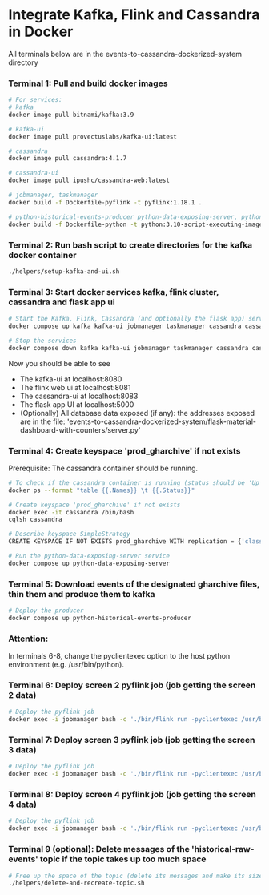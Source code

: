 # Integrate Kafka, Flink and Cassandra in Docker   

All terminals below are in the events-to-cassandra-dockerized-system directory

### Terminal 1: Pull and build docker images 

```sh
# For services: 
# kafka
docker image pull bitnami/kafka:3.9

# kafka-ui
docker image pull provectuslabs/kafka-ui:latest

# cassandra
docker image pull cassandra:4.1.7

# cassandra-ui
docker image pull ipushc/cassandra-web:latest

# jobmanager, taskmanager
docker build -f Dockerfile-pyflink -t pyflink:1.18.1 .

# python-historical-events-producer python-data-exposing-server, python-flask-app
docker build -f Dockerfile-python -t python:3.10-script-executing-image . 
```


### Terminal 2: Run bash script to create directories for the kafka docker container
```sh
./helpers/setup-kafka-and-ui.sh
```

### Terminal 3: Start docker services kafka, flink cluster, cassandra and flask app ui
```sh
# Start the Kafka, Flink, Cassandra (and optionally the flask app) services
docker compose up kafka kafka-ui jobmanager taskmanager cassandra cassandra-ui python-flask-app

# Stop the services
docker compose down kafka kafka-ui jobmanager taskmanager cassandra cassandra-ui python-flask-app
```

Now you should be able to see 
- The kafka-ui at localhost:8080
- The flink web ui at localhost:8081
- The cassandra-ui at localhost:8083
- The flask app UI at localhost:5000
- (Optionally) All database data exposed (if any): the addresses exposed are in the file: 'events-to-cassandra-dockerized-system/flask-material-dashboard-with-counters/server.py'


### Terminal 4: Create keyspace 'prod_gharchive' if not exists 

Prerequisite: The cassandra container should be running.
```sh
# To check if the cassandra container is running (status should be 'Up <running_time>')
docker ps --format "table {{.Names}} \t {{.Status}}"
```
```sh
# Create keyspace 'prod_gharchive' if not exists 
docker exec -it cassandra /bin/bash
cqlsh cassandra

# Describe keyspace SimpleStrategy
CREATE KEYSPACE IF NOT EXISTS prod_gharchive WITH replication = {'class': 'SimpleStrategy', 'replication_factor': '1'} AND durable_writes = true;

# Run the python-data-exposing-server service
docker compose up python-data-exposing-server 
```


### Terminal 5: Download events of the designated gharchive files, thin them and produce them to kafka
```sh
# Deploy the producer
docker compose up python-historical-events-producer
```


### Attention:
In terminals 6-8, change the pyclientexec option to the host python environment (e.g. /usr/bin/python).

### Terminal 6: Deploy screen 2 pyflink job (job getting the screen 2 data)
```sh
# Deploy the pyflink job 
docker exec -i jobmanager bash -c './bin/flink run -pyclientexec /usr/bin/python -py /opt/flink/usrlib/screen_2_q6_q8_flink_job.py --config_file_path /opt/flink/usrlib/getting-started-in-docker.ini'
```

### Terminal 7: Deploy screen 3 pyflink job (job getting the screen 3 data)

```sh
# Deploy the pyflink job 
docker exec -i jobmanager bash -c './bin/flink run -pyclientexec /usr/bin/python -py /opt/flink/usrlib/screen_3_q9_q10_flink_job.py --config_file_path /opt/flink/usrlib/getting-started-in-docker.ini'
```


### Terminal 8: Deploy screen 4 pyflink job (job getting the screen 4 data)

```sh
# Deploy the pyflink job 
docker exec -i jobmanager bash -c './bin/flink run -pyclientexec /usr/bin/python -py /opt/flink/usrlib/screen_4_q11_q15_flink_job.py --config_file_path /opt/flink/usrlib/getting-started-in-docker.ini'
```


### Terminal 9 (optional): Delete messages of the 'historical-raw-events' topic if the topic takes up too much space
```sh
# Free up the space of the topic (delete its messages and make its size = 0)
./helpers/delete-and-recreate-topic.sh
```









